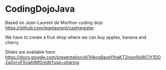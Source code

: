 # CodingDojoJava

Based on Jean-Laurent de Morlhon coding dojo https://github.com/jeanlaurent/cashregister

We have to create a fruit shop where we can buy apples, banana and cherry.

Slides are available here: https://docs.google.com/presentation/d/1Hkog9aveYIhaKT2lvon9oWCjY1DO2qGyrvF5UahiNf0/edit?usp=sharing
